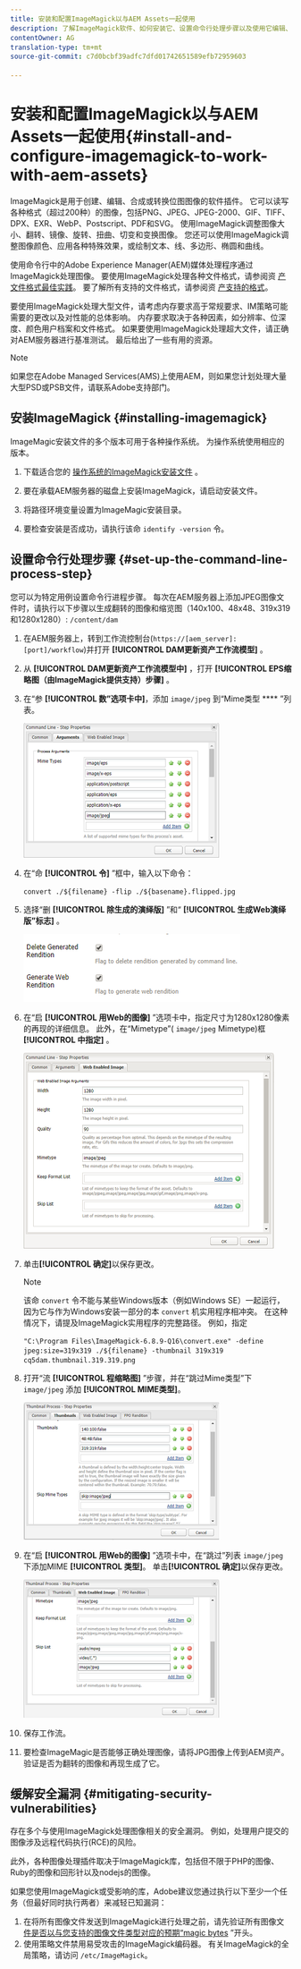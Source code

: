 ```yaml
---
title: 安装和配置ImageMagick以与AEM Assets一起使用
description: 了解ImageMagick软件、如何安装它、设置命令行处理步骤以及使用它编辑、合成和生成图像的缩略图。
contentOwner: AG
translation-type: tm+mt
source-git-commit: c7d0bcbf39adfc7dfd01742651589efb72959603

---
```



# 安装和配置ImageMagick以与AEM Assets一起使用{#install-and-configure-imagemagick-to-work-with-aem-assets}

ImageMagick是用于创建、编辑、合成或转换位图图像的软件插件。 它可以读写各种格式（超过200种）的图像，包括PNG、JPEG、JPEG-2000、GIF、TIFF、DPX、EXR、WebP、Postscript、PDF和SVG。 使用ImageMagick调整图像大小、翻转、镜像、旋转、扭曲、切变和变换图像。 您还可以使用ImageMagick调整图像颜色、应用各种特殊效果，或绘制文本、线、多边形、椭圆和曲线。

使用命令行中的Adobe Experience Manager(AEM)媒体处理程序通过ImageMagick处理图像。 要使用ImageMagick处理各种文件格式，请参阅资 [产文件格式最佳实践](/help/assets/assets-file-format-best-practices.md)。 要了解所有支持的文件格式，请参阅资 [产支持的格式](/help/assets/assets-formats.md)。

要使用ImageMagick处理大型文件，请考虑内存要求高于常规要求、IM策略可能需要的更改以及对性能的总体影响。 内存要求取决于各种因素，如分辨率、位深度、颜色用户档案和文件格式。 如果要使用ImageMagick处理超大文件，请正确对AEM服务器进行基准测试。 最后给出了一些有用的资源。

>[!NOTE]
>
>如果您在Adobe Managed Services(AMS)上使用AEM，则如果您计划处理大量大型PSD或PSB文件，请联系Adobe支持部门。

## 安装ImageMagick {#installing-imagemagick}

ImageMagic安装文件的多个版本可用于各种操作系统。 为操作系统使用相应的版本。

1. 下载适合您的 [操作系统的ImageMagick安装文件](https://www.imagemagick.org/script/download.php) 。
1. 要在承载AEM服务器的磁盘上安装ImageMagick，请启动安装文件。

1. 将路径环境变量设置为ImageMagic安装目录。
1. 要检查安装是否成功，请执行该命 `identify -version` 令。

## 设置命令行处理步骤 {#set-up-the-command-line-process-step}

您可以为特定用例设置命令行进程步骤。 每次在AEM服务器上添加JPEG图像文件时，请执行以下步骤以生成翻转的图像和缩览图（140x100、48x48、319x319和1280x1280）: `/content/dam`

1. 在AEM服务器上，转到工作流控制台(`https://[aem_server]:[port]/workflow`)并打开 **[!UICONTROL DAM更新资产工作流模型]** 。
1. 从 **[!UICONTROL DAM更新资产工作流模型中]** ，打开 **[!UICONTROL EPS缩略图（由ImageMagick提供支持）步骤]** 。
1. 在“参 **[!UICONTROL 数”选项卡中]**，添加 `image/jpeg` 到“Mime类型 **** ”列表。

   ![mime_types_jpeg](assets/mime_types_jpeg.png)

1. 在“命 **[!UICONTROL 令]** ”框中，输入以下命令：

   `convert ./${filename} -flip ./${basename}.flipped.jpg`

1. 选择“删 **[!UICONTROL 除生成的演绎版]** ”和“ **[!UICONTROL 生成Web演绎版”标志]** 。

   ![select_flags](assets/select_flags.png)

1. 在“启 **[!UICONTROL 用Web的图像]** ”选项卡中，指定尺寸为1280x1280像素的再现的详细信息。 此外，在“Mimetype”( `image/jpeg` Mimetype)框 **[!UICONTROL 中指定]** 。

   ![web_enabled_image](assets/web_enabled_image.png)

1. 单击&#x200B;**[!UICONTROL 确定]**&#x200B;以保存更改。

   >[!NOTE]
   >
   >该命 `convert` 令不能与某些Windows版本（例如Windows SE）一起运行，因为它与作为Windows安装一部分的本 `convert` 机实用程序相冲突。 在这种情况下，请提及ImageMagick实用程序的完整路径。 例如，指定
   >
   >
   >`"C:\Program Files\ImageMagick-6.8.9-Q16\convert.exe" -define jpeg:size=319x319 ./${filename} -thumbnail 319x319 cq5dam.thumbnail.319.319.png`

1. 打开“流 **[!UICONTROL 程缩略图]** ”步骤，并在“跳过Mime类型”下 `image/jpeg` 添加 **[!UICONTROL MIME类型]**。

   ![skip_mime_types](assets/skip_mime_types.png)

1. 在“启 **[!UICONTROL 用Web的图像]** ”选项卡中，在“跳过”列表 `image/jpeg` 下添加MIME **[!UICONTROL 类型]**。 单击&#x200B;**[!UICONTROL 确定]**&#x200B;以保存更改。

   ![web_enabled](assets/web_enabled.png)

1. 保存工作流。
1. 要检查ImageMagic是否能够正确处理图像，请将JPG图像上传到AEM资产。 验证是否为翻转的图像和再现生成了它。

## 缓解安全漏洞 {#mitigating-security-vulnerabilities}

存在多个与使用ImageMagick处理图像相关的安全漏洞。 例如，处理用户提交的图像涉及远程代码执行(RCE)的风险。

此外，各种图像处理插件取决于ImageMagick库，包括但不限于PHP的图像、Ruby的图像和回形针以及nodejs的图像。

如果您使用ImageMagick或受影响的库，Adobe建议您通过执行以下至少一个任务（但最好同时执行两者）来减轻已知漏洞：

1. 在将所有图像文件发送到ImageMagick进行处理之前，请先验证所有图像文 [件是否以与您支持的图像文件类型对应的预期“magic bytes](https://en.wikipedia.org/wiki/List_of_file_signatures) ”开头。
1. 使用策略文件禁用易受攻击的ImageMagick编码器。 有关ImageMagick的全局策略，请访问 `/etc/ImageMagick`。
